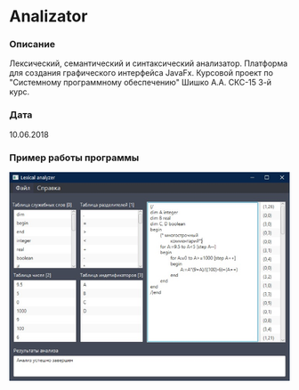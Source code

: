 # Analizator
### Описание
Лексический, семантический и синтаксический анализатор. Платформа для создания графического интерфейса JavaFx. Курсовой проект по "Системному программному обеспечению" Шишко А.А. СКС-15 3-й курс.
### Дата
10.06.2018
### Пример работы программы
![about](screenshots/frame.jpg) <br>
